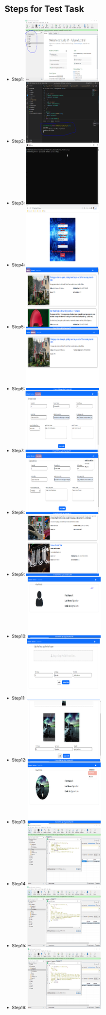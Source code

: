 <h1>Steps for Test Task</h1>
<ul>
  <li>Step1: <img src="/images/1.png" height="200px" width="50%" /></li>
  <li>Step2: <img src="images/2.png" height="200px" width="50%" /></li>
  <li>Step3: <img src="images/3.png" height="200px" width="50%" /></li>
  <li>Step4: <img src="images/4.png" height="200px" width="50%" /></li>
  <li>Step5: <img src="images/5.png" height="200px" width="50%" /></li>
  <li>Step6: <img src="images/6.png" height="200px" width="50%" /></li>
  <li>Step7: <img src="images/7.png" height="200px" width="50%" /></li>
  <li>Step8: <img src="images/8.png" height="200px" width="50%" /></li>
  <li>Step9: <img src="images/9.png" height="200px" width="50%" /></li>
  <li>Step10: <img src="images/10.png" height="200px" width="50%" /></li>
  <li>Step11: <img src="images/11.png" height="200px" width="50%" /></li>
  <li>Step12: <img src="images/12.png" height="200px" width="50%" /></li>
  <li>Step13: <img src="images/13.png" height="200px" width="50%" /></li>
  <li>Step14: <img src="images/14.png" height="200px" width="50%" /></li>
  <li>Step15: <img src="images/15.png" height="200px" width="50%" /></li>
  <li>Step16: <img src="images/16.png" height="200px" width="50%" /></li>
</ul>
